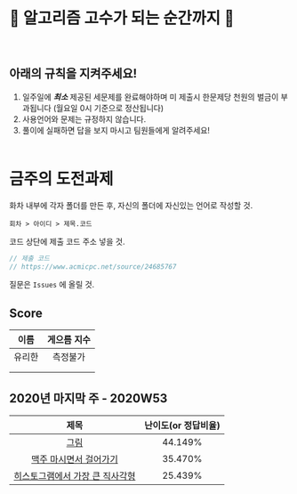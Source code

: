 🤜 알고리즘 고수가 되는 순간까지 🤛
===========
<br>

아래의 규칙을 지켜주세요!
----------

1. 일주일에 ***최소*** 제공된 세문제를 완료해야하며 미 제출시 한문제당 천원의 벌금이 부과됩니다 (월요일 0시 기준으로 정산됩니다)
2. 사용언어와 문제는 규정하지 않습니다.
3. 풀이에 실패하면 답을 보지 마시고 팀원들에게 알려주세요!
<br><br>



금주의 도전과제
===========

화차 내부에 각자 폴더를 만든 후, 자신의 폴더에 자신있는 언어로 작성할 것.

`회차 > 아이디 > 제목.코드`


코드 상단에 제출 코드 주소 넣을 것.

```swift
// 제출 코드
// https://www.acmicpc.net/source/24685767
```

질문은 `Issues` 에 올릴 것.


Score
-----
| 이름 | 게으름 지수 |
|:------:|:-----:|
| 유리한 | 측정불가 |
|  | |
|  | |


2020년 마지막 주 - 2020W53
--------------

| 제목 | 난이도(or 정답비율) |
|:------:|:-----:|
| [그림](https://www.acmicpc.net/problem/1926) | 44.149% |
| [맥주 마시면서 걸어가기](https://www.acmicpc.net/problem/9205) | 35.470% |
| [히스토그램에서 가장 큰 직사각형](https://www.acmicpc.net/problem/6549) | 25.439% |



